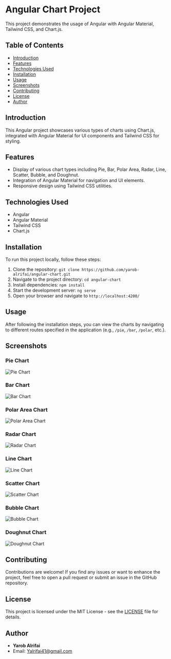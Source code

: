 # Angular Chart Project

This project demonstrates the usage of Angular with Angular Material, Tailwind CSS, and Chart.js.

## Table of Contents

- [Introduction](#introduction)
- [Features](#features)
- [Technologies Used](#technologies-used)
- [Installation](#installation)
- [Usage](#usage)
- [Screenshots](#screenshots)
- [Contributing](#contributing)
- [License](#license)
- [Author](#author)

## Introduction

This Angular project showcases various types of charts using Chart.js, integrated with Angular Material for UI components and Tailwind CSS for styling.

## Features

- Display of various chart types including Pie, Bar, Polar Area, Radar, Line, Scatter, Bubble, and Doughnut.
- Integration of Angular Material for navigation and UI elements.
- Responsive design using Tailwind CSS utilities.

## Technologies Used

- Angular
- Angular Material
- Tailwind CSS
- Chart.js

## Installation

To run this project locally, follow these steps:

1. Clone the repository: `git clone https://github.com/yarob-alrifai/angular-chart.git`
2. Navigate to the project directory: `cd angular-chart`
3. Install dependencies: `npm install`
4. Start the development server: `ng serve`
5. Open your browser and navigate to `http://localhost:4200/`

## Usage

After following the installation steps, you can view the charts by navigating to different routes specified in the application (e.g., `/pie`, `/bar`, `/polar`, etc.).

## Screenshots

### Pie Chart

![Pie Chart](screenshots/pie.png)

### Bar Chart

![Bar Chart](screenshots/bar.png)

### Polar Area Chart

![Polar Area Chart](screenshots/polar-area.png)

### Radar Chart

![Radar Chart](screenshots/radar.png)

### Line Chart

![Line Chart](screenshots/line.png)

### Scatter Chart

![Scatter Chart](screenshots/scatter.png)

### Bubble Chart

![Bubble Chart](screenshots/bubble.png)

### Doughnut Chart

![Doughnut Chart](screenshots/doughnut.png)

## Contributing

Contributions are welcome! If you find any issues or want to enhance the project, feel free to open a pull request or submit an issue in the GitHub repository.

## License

This project is licensed under the MIT License - see the [LICENSE](LICENSE) file for details.

## Author

- **Yarob Alrifai**
- Email: Yalrifai41@gmail.com
